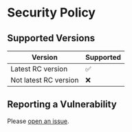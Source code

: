 # Security Policy

## Supported Versions

| Version               | Supported          |
| --------------------- | ------------------ |
| Latest RC version     | :white_check_mark: |
| Not latest RC version | :x:                |

## Reporting a Vulnerability

Please [open an issue](https://github.com/vuepress-theme-hope/vuepress-theme-hope/issues/new?assignees=Mister-Hope&title=%5BSecurity%5D).
